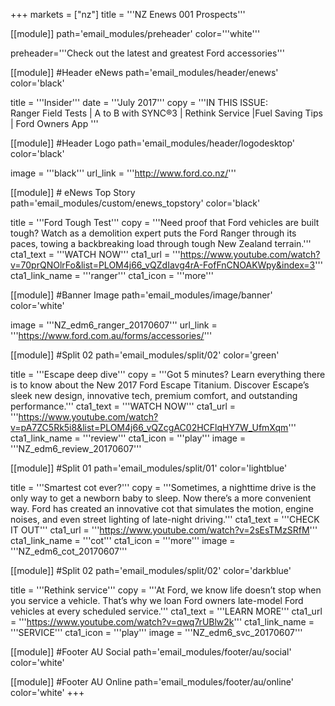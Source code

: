 +++
markets = ["nz"]
title = '''NZ Enews 001 Prospects'''

[[module]]
path='email_modules/preheader'
color='''white'''

   preheader='''Check out the latest and greatest Ford accessories'''

[[module]] #Header eNews 
path='email_modules/header/enews'
color='black'

  title = '''Insider'''
  date = '''July 2017'''
  copy = '''IN THIS ISSUE:<br />Ranger Field Tests | A to B with SYNC®3 | Rethink Service |Fuel Saving Tips | Ford Owners App '''


[[module]] #Header Logo
path='email_modules/header/logodesktop'
color='black'

  image = '''black'''
  url_link = '''http://www.ford.co.nz/'''

[[module]] # eNews Top Story 
path='email_modules/custom/enews_topstory'
color='black'

  title = '''Ford Tough Test'''
  copy = '''Need proof that Ford vehicles are built tough? Watch as a demolition expert puts the Ford Ranger through its paces, towing a backbreaking load through tough New Zealand terrain.'''
  cta1_text = '''WATCH NOW'''
  cta1_url = '''https://www.youtube.com/watch?v=70prQNOlrFo&list=PLOM4j66_vQZdIavg4rA-FofFnCNOAKWpy&index=3'''
  cta1_link_name = '''ranger'''
  cta1_icon = '''more'''


[[module]] #Banner Image 
path='email_modules/image/banner'
color='white'

  image = '''NZ_edm6_ranger_20170607'''
  url_link = '''https://www.ford.com.au/forms/accessories/'''


[[module]] #Split 02 
path='email_modules/split/02'
color='green'

title = '''Escape deep dive'''
  copy = '''Got 5 minutes? Learn everything there is to know about the New 2017 Ford Escape Titanium. Discover Escape’s sleek new design, innovative tech, premium comfort, and outstanding performance.'''
  cta1_text = '''WATCH NOW'''
  cta1_url = '''https://www.youtube.com/watch?v=pA7ZC5Rk5i8&list=PLOM4j66_vQZcgAC02HCFlqHY7W_UfmXqm'''
  cta1_link_name = '''review'''
  cta1_icon = '''play'''
  image = '''NZ_edm6_review_20170607'''

  
  [[module]] #Split 01 
path='email_modules/split/01'
color='lightblue'

title = '''Smartest cot ever?'''
  copy = '''Sometimes, a nighttime drive is the only way to get a newborn baby to sleep. Now there’s a more convenient way. Ford has created an innovative cot that simulates the motion, engine noises, and even street lighting of late-night driving.'''
  cta1_text = '''CHECK IT OUT'''
  cta1_url = '''https://www.youtube.com/watch?v=2sEsTMzSRfM'''
  cta1_link_name = '''cot'''
  cta1_icon = '''more'''
  image = '''NZ_edm6_cot_20170607'''


[[module]] #Split 02
path='email_modules/split/02'
color='darkblue'

  title = '''Rethink service'''
  copy = '''At Ford, we know life doesn’t stop when you service a vehicle. That’s why we loan Ford owners late-model Ford vehicles at every scheduled service.'''
  cta1_text = '''LEARN MORE'''
  cta1_url = '''https://www.youtube.com/watch?v=qwq7rUBlw2k'''
  cta1_link_name = '''SERVICE'''
  cta1_icon = '''play'''
  image = '''NZ_edm6_svc_20170607'''

[[module]] #Footer AU Social
path='email_modules/footer/au/social'
color='white'


[[module]] #Footer AU Online
path='email_modules/footer/au/online'
color='white'
+++
